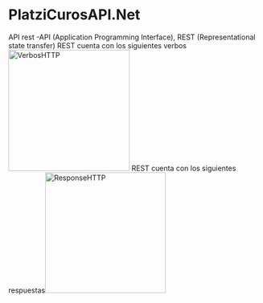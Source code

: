 # PlatziCurosAPI.Net

API rest -API (Application Programming Interface), REST (Representational state transfer)
REST cuenta con los siguientes verbos
<img width="241" alt="VerbosHTTP" src="https://user-images.githubusercontent.com/73207600/229370839-9b59b9e7-bda1-4631-b0e4-ad57bed13e98.PNG">
REST cuenta con los siguientes 
respuestas<img width="240" alt="ResponseHTTP" src="https://user-images.githubusercontent.com/73207600/229371182-b171a9d8-a746-49f6-8bb1-b3b652ebf469.PNG">
